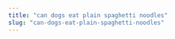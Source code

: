 ```yaml
---
title: "can dogs eat plain spaghetti noodles"
slug: "can-dogs-eat-plain-spaghetti-noodles"
---
```



